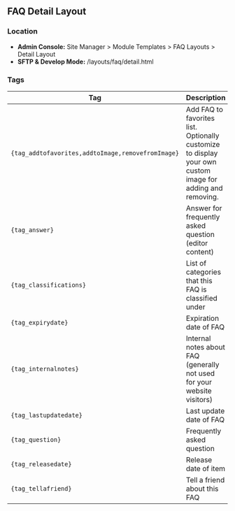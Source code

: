 ## FAQ Detail Layout

### Location
* **Admin Console:** Site Manager > Module Templates > FAQ Layouts > Detail Layout
* **SFTP & Develop Mode:** /layouts/faq/detail.html

### Tags

Tag | Description
-------------- | -------------
`{tag_addtofavorites,addtoImage,removefromImage}` | Add FAQ to favorites list. Optionally customize to display your own custom image for adding and removing.
`{tag_answer}` | Answer for frequently asked question (editor content)
`{tag_classifications}` | List of categories that this FAQ is classified under
`{tag_expirydate}` | Expiration date of FAQ
`{tag_internalnotes}` | Internal notes about FAQ (generally not used for your website visitors)
`{tag_lastupdatedate}` | Last update date of FAQ
`{tag_question}` | Frequently asked question
`{tag_releasedate}` | Release date of item
`{tag_tellafriend}` | Tell a friend about this FAQ
